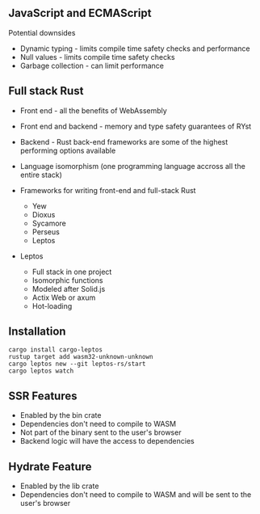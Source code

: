 ## JavaScript and ECMAScript

Potential downsides
- Dynamic typing - limits compile time safety checks and performance
- Null values - limits compile time safety checks 
- Garbage collection - can limit performance 

## Full stack Rust

- Front end - all the benefits of WebAssembly
- Front end and backend - memory and type safety guarantees of RYst
- Backend - Rust back-end frameworks are some of the highest performing options available
- Language isomorphism (one programming language accross all the entire stack)
- Frameworks for writing front-end and full-stack Rust 
    - Yew
    - Dioxus
    - Sycamore
    - Perseus
    - Leptos

- Leptos
    - Full stack in one project
    - Isomorphic functions 
    - Modeled after Solid.js
    - Actix Web or axum 
    - Hot-loading

## Installation
```
cargo install cargo-leptos
rustup target add wasm32-unknown-unknown
cargo leptos new --git leptos-rs/start
cargo leptos watch
```
## SSR Features

- Enabled by the bin crate
- Dependencies don't need to compile to WASM 
- Not part of the binary sent to the user's browser
- Backend logic will have the access to dependencies

## Hydrate Feature 

- Enabled by the lib crate
- Dependencies don't need to compile to WASM and will be sent to the user's browser
